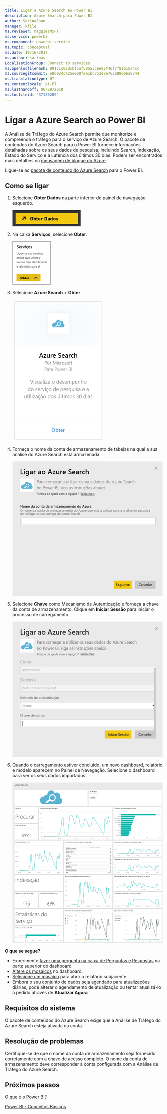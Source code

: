```yaml
---
title: Ligar a Azure Search ao Power BI
description: Azure Search para Power BI
author: SarinaJoan
manager: kfile
ms.reviewer: maggiesMSFT
ms.service: powerbi
ms.component: powerbi-service
ms.topic: conceptual
ms.date: 10/16/2017
ms.author: sarinas
LocalizationGroup: Connect to services
ms.openlocfilehash: 09171c02dcbf5af50553c6e82f46f7f81b15a4cc
ms.sourcegitcommit: e8d924ca25e060f2e1bc753e8e762b88066a0344
ms.translationtype: HT
ms.contentlocale: pt-PT
ms.lasthandoff: 06/29/2018
ms.locfileid: "37136209"
---
```

# <a name="connect-to-azure-search-with-power-bi"></a>Ligar a Azure Search ao Power BI
A Análise de Tráfego do Azure Search permite que monitorize e compreenda o tráfego para o serviço de Azure Search. O pacote de conteúdos do Azure Search para o Power BI fornece informações detalhadas sobre os seus dados de pesquisa, incluindo Search, Indexação, Estado do Serviço e a Latência dos últimos 30 dias. Podem ser encontrados mais detalhes na [mensagem de blogue do Azure](https://azure.microsoft.com/blog/analyzing-your-azure-search-traffic/).

Ligue-se ao [pacote de conteúdo do Azure Search](https://app.powerbi.com/getdata/services/azure-search) para o Power BI.

## <a name="how-to-connect"></a>Como se ligar
1. Selecione **Obter Dados** na parte inferior do painel de navegação esquerdo.
   
   ![](media/service-connect-to-azure-search/pbi_getdata.png) 
2. Na caixa **Serviços**, selecione **Obter**.
   
   ![](media/service-connect-to-azure-search/pbi_getservices.png) 
3. Selecione **Azure Search** \> **Obter**.
   
   ![](media/service-connect-to-azure-search/azuresearch.png)
4. Forneça o nome da conta de armazenamento de tabelas na qual a sua análise do Azure Search está armazenada.
   
   ![](media/service-connect-to-azure-search/params.png)
5. Selecione **Chave** como Mecanismo de Autenticação e forneça a chave da conta de armazenamento. Clique em **Iniciar Sessão** para iniciar o processo de carregamento.
   
   ![](media/service-connect-to-azure-search/creds.png)
6. Quando o carregamento estiver concluído, um novo dashboard, relatório e modelo aparecem no Painel de Navegação. Selecione o dashboard para ver os seus dados importados.
   
    ![](media/service-connect-to-azure-search/dashboard2.png)

**O que se segue?**

* Experimente [fazer uma pergunta na caixa de Perguntas e Respostas](power-bi-q-and-a.md) na parte superior do dashboard
* [Altere os mosaicos](service-dashboard-edit-tile.md) no dashboard.
* [Selecione um mosaico](service-dashboard-tiles.md) para abrir o relatório subjacente.
* Embora o seu conjunto de dados seja agendado para atualizações diárias, pode alterar o agendamento de atualização ou tentar atualizá-lo a pedido através de **Atualizar Agora**

## <a name="system-requirements"></a>Requisitos do sistema
O pacote de conteúdos do Azure Search exige que a Análise de Tráfego do Azure Search esteja ativada na conta.

## <a name="troubleshooting"></a>Resolução de problemas
Certifique-se de que o nome da conta de armazenamento seja fornecido corretamente com a chave de acesso completo. O nome da conta de armazenamento deve corresponder à conta configurada com a Análise de Tráfego do Azure Search.

## <a name="next-steps"></a>Próximos passos
[O que é o Power BI?](power-bi-overview.md)

[Power BI - Conceitos Básicos](service-basic-concepts.md)

